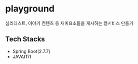 # playground
심리테스트, 이야기 컨텐츠 등 재미요소들을 게시하는 웹서비스 만들기


## Tech Stacks
- Spring Boot(2.7.7)
- JAVA(17)
